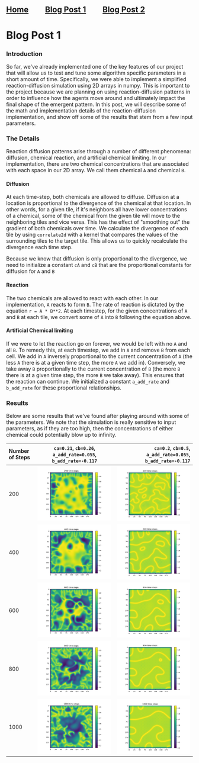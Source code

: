 ## [Home](https://jzerez.github.io/swarms/writeups/mainpage/main) &nbsp;&nbsp;&nbsp;&nbsp;&nbsp;&nbsp;&nbsp;&nbsp;[Blog Post 1](https://jzerez.github.io/swarms/writeups/blogpost1/blogpost1) &nbsp;&nbsp;&nbsp;&nbsp;&nbsp;&nbsp;&nbsp;&nbsp;[Blog Post 2](https://jzerez.github.io/swarms/writeups/blogpost2/blogpost2)

# Blog Post 1
### Introduction
So far, we've already implemented one of the key features of our project that will allow us to test and tune some algorithm specific parameters in a short amount of time. Specifically, we were able to implement a simplified reaction-diffusion simulation using 2D arrays in numpy. This is important to the project because we are planning on using reaction-diffusion patterns in order to influence how the agents move around and ultimately impact the final shape of the emergent pattern. In this post, we will describe some of the math and implementation details of the reaction-diffusion implementation, and show off some of the results that stem from a few input parameters.

### The Details
Reaction diffusion patterns arise through a number of different phenomena: diffusion, chemical reaction, and artificial chemical limiting. In our implementation, there are two chemical concentrations that are associated with each space in our 2D array. We call them chemical `A` and chemical `B`.

#### Diffusion
At each time-step, both chemicals are allowed to diffuse. Diffusion at a location is proportional to the divergence of the chemical at that location. In other words, for a given tile, if it's neighbors all have lower concentrations of a chemical, some of the chemical from the given tile will move to the neighboring tiles and vice versa. This has the effect of "smoothing out" the gradient of both chemicals over time. We calculate the divergence of each tile by using `correlate2d` with a kernel that compares the values of the surrounding tiles to the target tile. This allows us to quickly recalculate the divergence each time step.

Because we know that diffusion is only proportional to the divergence, we need to initialize a constant `cA` and `cB` that are the proportional constants for diffusion for `A` and `B`

#### Reaction
The two chemicals are allowed to react with each other. In our implementation, `A` reacts to form `B`. The rate of reaction is dictated by the equation `r = A * B**2`. At each timestep, for the given concentrations of `A` and `B` at each tile, we convert some of `A` into `B` following the equation above.

#### Artificial Chemical limiting
If we were to let the reaction go on forever, we would be left with no `A` and all `B`. To remedy this, at each timestep, we add in `A` and remove `B` from each cell. We add in `A` inversely proportional to the current concentration of `A` (the less `A` there is at a given time step, the more `A` we add in). Conversely, we take away `B` proportionally to the current concentration of `B` (the more `B` there is at a given time step, the more `B` we take away). This ensures that the reaction can continue. We initialized a constant `a_add_rate` and `b_add_rate` for these proportional relationships.

### Results
Below are some results that we've found after playing around with some of the parameters. We note that the simulation is really sensitive to input parameters, as if they are too high, then the concentrations of either chemical could potentially blow up to infinity.


| Number of Steps| `ca=0.21`, `cb=0.26`, `a_add_rate=0.055`, `b_add_rate=-0.117`     | `ca=0.2`, `cb=0.5`, `a_add_rate=0.055`, `b_add_rate=-0.117`      |
| :------------- | :----------: | -----------: |
|  200  | ![Drag Racing](200_21_26.png)  | ![Drag Racing](200.png)    |
| 400   | ![Drag Racing](400_21_26.png) | ![Drag Racing](400.png) |
| 600   | ![Drag Racing](600_21_26.png) | ![Drag Racing](600.png) |
| 800   | ![Drag Racing](800_21_26.png) | ![Drag Racing](800.png) |
| 1000   | ![Drag Racing](1000_21_26.png) | ![Drag Racing](1000.png) |
